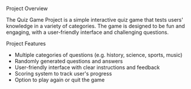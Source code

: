 Project Overview

The Quiz Game Project is a simple interactive quiz game that tests users'
knowledge in a variety of categories. The game is designed to be fun and engaging,
with a user-friendly interface and challenging questions.

Project Features

- Multiple categories of questions (e.g. history, science, sports, music)
- Randomly generated questions and answers
- User-friendly interface with clear instructions and feedback
- Scoring system to track user's progress
- Option to play again or quit the game

